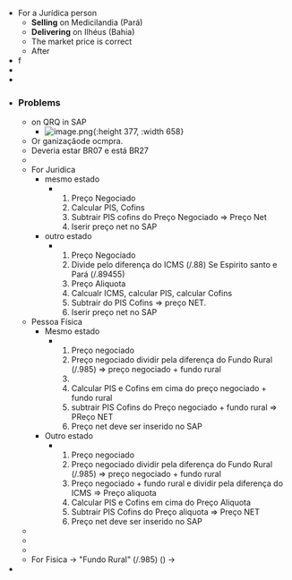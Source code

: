- For a Jurídica person
	- **Selling** on Medicilandia (Pará)
	- **Delivering** on Ilhéus (Bahia)
	- The market price is correct
	- After
- f
-
-
- ### Problems
	- on QRQ in SAP
		- ![image.png](../assets/image_1676555862866_0.png){:height 377, :width 658}
	- Or ganizaçãode ocmpra.
	- Deveria estar BR07 e está BR27
	-
	- For Juridica
		- mesmo estado
			- 1. Preço Negociado
			  2. Calcular PIS, Cofins
			  3. Subtrair PIS cofins  do Preço Negociado => Preço Net
			  4. Iserir preço net no SAP
		- outro estado
			- 1. Preço Negociado
			  2. Divide pelo diferença do ICMS (/.88) Se Espirito santo e Pará (/.89455)
			  3. Preço Aliquota
			  4. Calcualr ICMS, calcular PIS, calcular Cofins
			  5. Subtrair do PIS Cofins => preço NET.
			  6. Iserir preço net no SAP
	- Pessoa Física
		- Mesmo estado
			- 1. Preço negociado
			  2. Preço negociado dividir pela diferença do Fundo Rural (/.985) => preço negociado + fundo rural
			  3. 
			  4. Calcular PIS e Cofins em cima do preço negociado + fundo rural
			  5. subtrair PIS Cofins do Preço negociado + fundo rural => PReço NET
			  6. Preço net deve ser inserido no SAP
		- Outro estado
			- 1. Preço negociado
			  2. Preço negociado dividir pela diferença do Fundo Rural (/.985) => preço negociado + fundo rural
			  3. Preço negociado + fundo rural e dividir pela diferença do ICMS => Preço aliquota
			  4. Calcular PIS e Cofins em cima do Preço Aliquota
			  5. Subtrair PIS Cofins do Preço aliquota => Preço NET
			  6. Preço net deve ser inserido no SAP
	-
	-
	-
	- For Fisica -> "Fundo Rural" (/.985) () ->
-